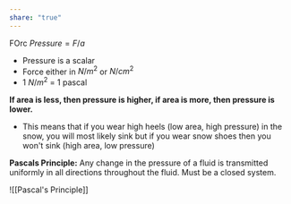 ```yaml
---
share: "true"
---
```

FOrc
$Pressure = F/a$
- Pressure is a scalar
- Force either in $N/m^2$ or $N/cm^2$
- 1 $N/m^2$ = 1 pascal

**If area is less, then pressure is higher, if area is more, then pressure is lower.**
- This means that if you wear high heels (low area, high pressure) in the snow, you will most likely sink but if you wear snow shoes then you won't sink (high area, low pressure)

**Pascals Principle:** Any change in the pressure of a fluid is transmitted uniformly in all directions throughout the fluid. Must be a closed system.


![[Pascal's Principle]]